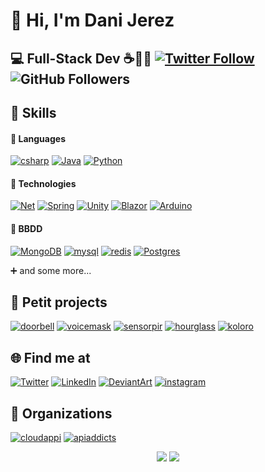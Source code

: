 # 👋 Hi, I'm Dani Jerez

## 💻 Full-Stack Dev ☕🐍🍩 [![Twitter Follow](https://img.shields.io/twitter/follow/d4nijerez?style=social)](https://twitter.com/d4nijerez) ![GitHub Followers](https://img.shields.io/github/followers/danijerez?style=social)

## 🏹 Skills
#### 📜 Languages
[![csharp](https://img.shields.io/badge/c_sharp-5C2D91?style=for-the-badge&logo=csharp&logoColor=white)](https://en.wikipedia.org/wiki/C_Sharp_(programming_language))
[![Java](https://img.shields.io/badge/Java-ED8B00?style=for-the-badge&logo=java&logoColor=white)](https://www.java.com/es/)
[![Python](https://img.shields.io/badge/Python-3776AB?style=for-the-badge&logo=python&logoColor=white)](https://www.python.org/)
</br>

#### 🍪 Technologies
[![Net](https://img.shields.io/badge/.NET-5C2D91?style=for-the-badge&logo=.net&logoColor=white)](https://docs.microsoft.com/es-es/aspnet/core/)
[![Spring](https://img.shields.io/badge/Spring-6DB33F?style=for-the-badge&logo=spring&logoColor=white)](https://spring.io/)
[![Unity](https://img.shields.io/badge/Unity-100000?style=for-the-badge&logo=unity&logoColor=white)](https://unity.com/)
[![Blazor](https://img.shields.io/badge/Blazor-5C2D91?style=for-the-badge&logo=blazor&logoColor=white)](https://dotnet.microsoft.com/apps/aspnet/web-apps/blazor)
[![Arduino](https://img.shields.io/badge/Arduino-008184?style=for-the-badge&logo=arduino&logoColor=white)](https://www.arduino.cc/en/software)
</br>

#### 🧮 BBDD
[![MongoDB](https://img.shields.io/badge/Mongo-4EA94B?style=for-the-badge&logo=mongodb&logoColor=white)](https://www.mongodb.com/)
[![mysql](https://img.shields.io/badge/mysql-blue?style=for-the-badge&logo=mysql&logoColor=white)](https://www.mysql.com/)
[![redis](https://img.shields.io/badge/redis-%23DD0031.svg?style=for-the-badge&logo=redis&logoColor=white)](https://redis.io/)
[![Postgres](https://img.shields.io/badge/Postgres-blue?style=for-the-badge&logo=PostgreSQL&logoColor=white)](https://www.postgresql.org/)
</br>

➕ and some more...

## 🚧 Petit projects
[![doorbell](https://img.shields.io/badge/🔔_doorbell-purple?style=for-the-badge)](https://github.com/danijerez/doorbell_alexa)
[![voicemask](https://img.shields.io/badge/😷_voicemask-5C2D91?style=for-the-badge)](https://github.com/danijerez/voicemask)
[![sensorpir](https://img.shields.io/badge/🎅_sensor_pir-3776AB?style=for-the-badge)](https://github.com/danijerez/sensorpir_alexa)
[![hourglass](https://img.shields.io/badge/⌛_hourglass-orange?style=for-the-badge)](https://github.com/danijerez/hourglass)
[![koloro](https://img.shields.io/badge/🎨_koloro-grey?style=for-the-badge)](https://danijerez.github.io/koloro)

## 🌐 Find me at
[![Twitter](https://img.shields.io/badge/@d4nijerez-1DA1F2?style=for-the-badge&logo=twitter&logoColor=white&labelColor=101010)](https://twitter.com/d4nijerez)
[![LinkedIn](https://img.shields.io/badge/Daniel_Jerez-0077B5?style=for-the-badge&logo=linkedin&logoColor=white&labelColor=101010)](https://www.linkedin.com/in/daniel-jerez-garrido-886191b2/)
[![DeviantArt](https://img.shields.io/badge/d4nijerez-00e59b?style=for-the-badge&logo=DeviantArt&logoColor=00e59b&labelColor=101010)](https://www.deviantart.com/d4nijerez)
[![instagram](https://img.shields.io/badge/d4vniel-purple?style=for-the-badge&logo=Instagram&logoColor=white&labelColor=101010)](https://www.instagram.com/d4vniel/)

## 🌼 Organizations
[![cloudappi](https://img.shields.io/badge/☁️_cloudappi-white?style=for-the-badge&labelColor=white)](https://www.cloudappi.net/)
[![apiaddicts](https://img.shields.io/badge/⚙️_apiaddicts-bf1835?style=for-the-badge&labelColor=101010)](https://apiaddicts.org/)

<p align="center">
  <img src ="https://github-readme-stats.vercel.app/api?username=danijerez&show_icons=true&count_private=true&theme=darcula&hide_border=true&hide=issues,contribs&bg_color=00000000">
  <img src ="https://github-readme-stats.vercel.app/api/top-langs/?username=danijerez&layout=compact&hide_border=true&theme=darcula&bg_color=00000000&langs_count=6&hide=jupyter%20notebook,tex,css,php">
  <br>
  <br>
</p>
